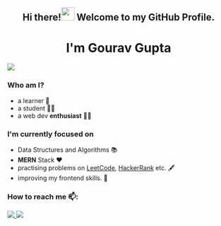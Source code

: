 <h2 align="center">Hi there!<img src="https://github.com/TheDudeThatCode/TheDudeThatCode/blob/master/Assets/Hi.gif" width="30px"> Welcome to my GitHub Profile.</h2>

<h1 align="center"> I'm Gourav Gupta </h1>

![](https://komarev.com/ghpvc/?username=gouravgupta02&color=62D2A2&style=plastic&label=PROFILE+VIEWS)

### Who am I?

* a learner 🌱
* a student 👨‍🎓
* a web dev **enthusiast** 🧑‍💻

### I'm currently focused on

- Data Structures and Algorithms 📚
- **MERN** Stack ❤️
- practising problems on [LeetCode](https://leetcode.com/), [HackerRank](https://www.hackerrank.com/) etc. 🖋️
- improving my frontend skills. 💪

### How to reach me 📫: 

<a href="mailto:gouravguptagg02@gmail.com">
<img src="https://img.shields.io/badge/Gmail-D14836?style=for-the-badge&logo=gmail&logoColor=white">
</a>
<a href="https://www.linkedin.com/in/gouravgupta02/">
<img src="https://img.shields.io/badge/LinkedIn-0077B5?style=for-the-badge&logo=linkedin&logoColor=white">
</a>

<!--
**gouravgupta02/gouravgupta02** is a ✨ _special_ ✨ repository because its `README.md` (this file) appears on your GitHub profile.

Here are some ideas to get you started:

- 🔭 I’m currently working on ...
- 🌱 I’m currently learning ...
- 👯 I’m looking to collaborate on ...
- 🤔 I’m looking for help with ...
- 💬 Ask me about ...
- 📫 How to reach me: ...
- 😄 Pronouns: ...
- ⚡ Fun fact: ...
-->
